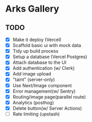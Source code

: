 # Arks Gallery

## TODO

- [x] Make it deploy (Vercel)
- [x] Scaffold basic ui with mock data
- [x] Tidy up build process
- [x] Setup a database (Vercel Postgres)
- [x] Attach database to the UI
- [x] Add authentication (w/ Clerk)
- [x] Add image upload
- [x] "taint" (server-only)
- [x] Use Next/Image component
- [x] Error management(w/ Sentry)
- [x] Routing/image page(parallel route)
- [x] Analytics (posthog)
- [x] Delete button(w/ Server Actions)
- [ ] Rate limiting (upstash)
